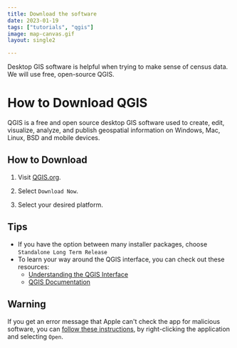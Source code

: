 ```yaml
---
title: Download the software
date: 2023-01-19
tags: ["tutorials", "qgis"]
image: map-canvas.gif
layout: single2

---
```


Desktop GIS software is helpful when trying to make sense of census data. We will use free, open-source QGIS.

# How to Download QGIS

QGIS is a free and open source desktop GIS software used to create, edit, visualize, analyze, and publish geospatial information on Windows, Mac, Linux, BSD and mobile devices.

## How to Download

1. Visit [QGIS.org](https://qgis.org/en/site/).

2. Select `Download Now`.

3. Select your desired platform.

## Tips

- If you have the option between many installer packages, choose `Standalone Long Term Release`
- To learn your way around the QGIS interface, you can check out these resources:
    - [Understanding the QGIS Interface](https://cartinal.leventhalmap.org/guides/get-started-qgis/interface.html#menu-bar)
    - [QGIS Documentation](https://docs.qgis.org/3.16/en/docs/user_manual/)


## Warning

If you get an error message that Apple can't check the app for malicious software, you can [follow these instructions](https://support.apple.com/guide/mac-help/apple-cant-check-app-for-malicious-software-mchleab3a043/mac), by right-clicking the application and selecting `Open`. 